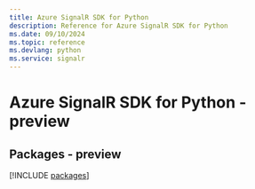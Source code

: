 ```yaml
---
title: Azure SignalR SDK for Python
description: Reference for Azure SignalR SDK for Python
ms.date: 09/10/2024
ms.topic: reference
ms.devlang: python
ms.service: signalr
---
```

# Azure SignalR SDK for Python - preview
## Packages - preview
[!INCLUDE [packages](signalr-index.md)]